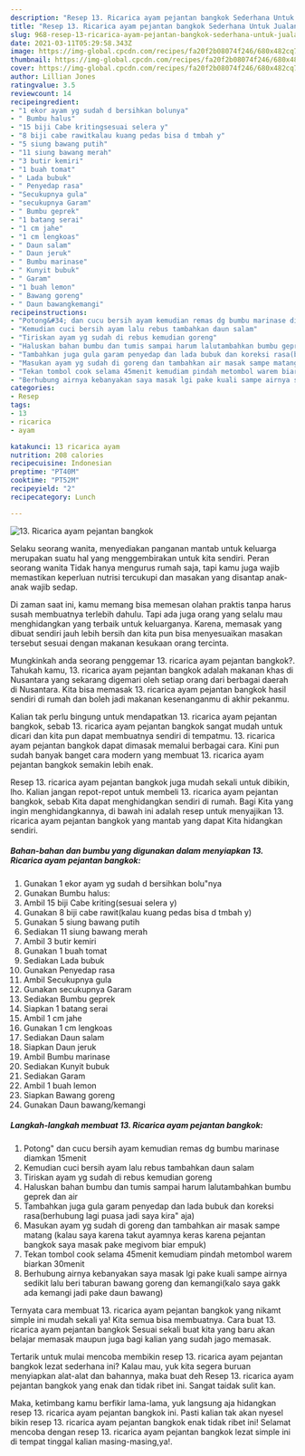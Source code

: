 ```yaml
---
description: "Resep 13. Ricarica ayam pejantan bangkok Sederhana Untuk Jualan"
title: "Resep 13. Ricarica ayam pejantan bangkok Sederhana Untuk Jualan"
slug: 968-resep-13-ricarica-ayam-pejantan-bangkok-sederhana-untuk-jualan
date: 2021-03-11T05:29:58.343Z
image: https://img-global.cpcdn.com/recipes/fa20f2b08074f246/680x482cq70/13-ricarica-ayam-pejantan-bangkok-foto-resep-utama.jpg
thumbnail: https://img-global.cpcdn.com/recipes/fa20f2b08074f246/680x482cq70/13-ricarica-ayam-pejantan-bangkok-foto-resep-utama.jpg
cover: https://img-global.cpcdn.com/recipes/fa20f2b08074f246/680x482cq70/13-ricarica-ayam-pejantan-bangkok-foto-resep-utama.jpg
author: Lillian Jones
ratingvalue: 3.5
reviewcount: 14
recipeingredient:
- "1 ekor ayam yg sudah d bersihkan bolunya"
- " Bumbu halus"
- "15 biji Cabe kritingsesuai selera y"
- "8 biji cabe rawitkalau kuang pedas bisa d tmbah y"
- "5 siung bawang putih"
- "11 siung bawang merah"
- "3 butir kemiri"
- "1 buah tomat"
- " Lada bubuk"
- " Penyedap rasa"
- "Secukupnya gula"
- "secukupnya Garam"
- " Bumbu geprek"
- "1 batang serai"
- "1 cm jahe"
- "1 cm lengkoas"
- " Daun salam"
- " Daun jeruk"
- " Bumbu marinase"
- " Kunyit bubuk"
- " Garam"
- "1 buah lemon"
- " Bawang goreng"
- " Daun bawangkemangi"
recipeinstructions:
- "Potong&#34; dan cucu bersih ayam kemudian remas dg bumbu marinase diamkan 15menit"
- "Kemudian cuci bersih ayam lalu rebus tambahkan daun salam"
- "Tiriskan ayam yg sudah di rebus kemudian goreng"
- "Haluskan bahan bumbu dan tumis sampai harum lalutambahkan bumbu geprek dan air"
- "Tambahkan juga gula garam penyedap dan lada bubuk dan koreksi rasa(berhubung lagi puasa jadi saya kira&#34; aja)"
- "Masukan ayam yg sudah di goreng dan tambahkan air masak sampe matang (kalau saya karena takut ayamnya keras karena pejantan bangkok saya masak pake megivom biar empuk)"
- "Tekan tombol cook selama 45menit kemudiam pindah metombol warem biarkan 30menit"
- "Berhubung airnya kebanyakan saya masak lgi pake kuali sampe airnya sedikit lalu beri taburan bawang goreng dan kemangi(kalo saya gakk ada kemangi jadi pake daun bawang)"
categories:
- Resep
tags:
- 13
- ricarica
- ayam

katakunci: 13 ricarica ayam 
nutrition: 208 calories
recipecuisine: Indonesian
preptime: "PT40M"
cooktime: "PT52M"
recipeyield: "2"
recipecategory: Lunch

---
```



![13. Ricarica ayam pejantan bangkok](https://img-global.cpcdn.com/recipes/fa20f2b08074f246/680x482cq70/13-ricarica-ayam-pejantan-bangkok-foto-resep-utama.jpg)

Selaku seorang wanita, menyediakan panganan mantab untuk keluarga merupakan suatu hal yang menggembirakan untuk kita sendiri. Peran seorang  wanita Tidak hanya mengurus rumah saja, tapi kamu juga wajib memastikan keperluan nutrisi tercukupi dan masakan yang disantap anak-anak wajib sedap.

Di zaman  saat ini, kamu memang bisa memesan olahan praktis tanpa harus susah membuatnya terlebih dahulu. Tapi ada juga orang yang selalu mau menghidangkan yang terbaik untuk keluarganya. Karena, memasak yang dibuat sendiri jauh lebih bersih dan kita pun bisa menyesuaikan masakan tersebut sesuai dengan makanan kesukaan orang tercinta. 



Mungkinkah anda seorang penggemar 13. ricarica ayam pejantan bangkok?. Tahukah kamu, 13. ricarica ayam pejantan bangkok adalah makanan khas di Nusantara yang sekarang digemari oleh setiap orang dari berbagai daerah di Nusantara. Kita bisa memasak 13. ricarica ayam pejantan bangkok hasil sendiri di rumah dan boleh jadi makanan kesenanganmu di akhir pekanmu.

Kalian tak perlu bingung untuk mendapatkan 13. ricarica ayam pejantan bangkok, sebab 13. ricarica ayam pejantan bangkok sangat mudah untuk dicari dan kita pun dapat membuatnya sendiri di tempatmu. 13. ricarica ayam pejantan bangkok dapat dimasak memalui berbagai cara. Kini pun sudah banyak banget cara modern yang membuat 13. ricarica ayam pejantan bangkok semakin lebih enak.

Resep 13. ricarica ayam pejantan bangkok juga mudah sekali untuk dibikin, lho. Kalian jangan repot-repot untuk membeli 13. ricarica ayam pejantan bangkok, sebab Kita dapat menghidangkan sendiri di rumah. Bagi Kita yang ingin menghidangkannya, di bawah ini adalah resep untuk menyajikan 13. ricarica ayam pejantan bangkok yang mantab yang dapat Kita hidangkan sendiri.

<!--inarticleads1-->

##### Bahan-bahan dan bumbu yang digunakan dalam menyiapkan 13. Ricarica ayam pejantan bangkok:

1. Gunakan 1 ekor ayam yg sudah d bersihkan bolu&#34;nya
1. Gunakan  Bumbu halus:
1. Ambil 15 biji Cabe kriting(sesuai selera y)
1. Gunakan 8 biji cabe rawit(kalau kuang pedas bisa d tmbah y)
1. Gunakan 5 siung bawang putih
1. Sediakan 11 siung bawang merah
1. Ambil 3 butir kemiri
1. Gunakan 1 buah tomat
1. Sediakan  Lada bubuk
1. Gunakan  Penyedap rasa
1. Ambil Secukupnya gula
1. Gunakan secukupnya Garam
1. Sediakan  Bumbu geprek
1. Siapkan 1 batang serai
1. Ambil 1 cm jahe
1. Gunakan 1 cm lengkoas
1. Sediakan  Daun salam
1. Siapkan  Daun jeruk
1. Ambil  Bumbu marinase
1. Sediakan  Kunyit bubuk
1. Sediakan  Garam
1. Ambil 1 buah lemon
1. Siapkan  Bawang goreng
1. Gunakan  Daun bawang/kemangi




<!--inarticleads2-->

##### Langkah-langkah membuat 13. Ricarica ayam pejantan bangkok:

1. Potong&#34; dan cucu bersih ayam kemudian remas dg bumbu marinase diamkan 15menit
1. Kemudian cuci bersih ayam lalu rebus tambahkan daun salam
1. Tiriskan ayam yg sudah di rebus kemudian goreng
1. Haluskan bahan bumbu dan tumis sampai harum lalutambahkan bumbu geprek dan air
1. Tambahkan juga gula garam penyedap dan lada bubuk dan koreksi rasa(berhubung lagi puasa jadi saya kira&#34; aja)
1. Masukan ayam yg sudah di goreng dan tambahkan air masak sampe matang (kalau saya karena takut ayamnya keras karena pejantan bangkok saya masak pake megivom biar empuk)
1. Tekan tombol cook selama 45menit kemudiam pindah metombol warem biarkan 30menit
1. Berhubung airnya kebanyakan saya masak lgi pake kuali sampe airnya sedikit lalu beri taburan bawang goreng dan kemangi(kalo saya gakk ada kemangi jadi pake daun bawang)




Ternyata cara membuat 13. ricarica ayam pejantan bangkok yang nikamt simple ini mudah sekali ya! Kita semua bisa membuatnya. Cara buat 13. ricarica ayam pejantan bangkok Sesuai sekali buat kita yang baru akan belajar memasak maupun juga bagi kalian yang sudah jago memasak.

Tertarik untuk mulai mencoba membikin resep 13. ricarica ayam pejantan bangkok lezat sederhana ini? Kalau mau, yuk kita segera buruan menyiapkan alat-alat dan bahannya, maka buat deh Resep 13. ricarica ayam pejantan bangkok yang enak dan tidak ribet ini. Sangat taidak sulit kan. 

Maka, ketimbang kamu berfikir lama-lama, yuk langsung aja hidangkan resep 13. ricarica ayam pejantan bangkok ini. Pasti kalian tak akan nyesel bikin resep 13. ricarica ayam pejantan bangkok enak tidak ribet ini! Selamat mencoba dengan resep 13. ricarica ayam pejantan bangkok lezat simple ini di tempat tinggal kalian masing-masing,ya!.

